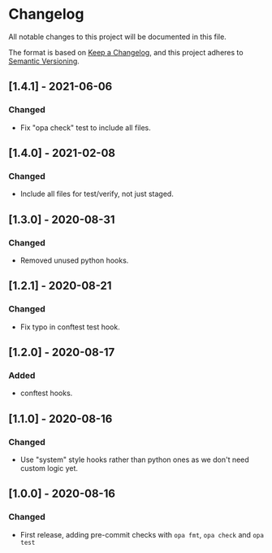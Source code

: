 # Changelog
All notable changes to this project will be documented in this file.

The format is based on [Keep a Changelog](https://keepachangelog.com/en/1.0.0/),
and this project adheres to [Semantic Versioning](https://semver.org/spec/v2.0.0.html).

## [1.4.1] - 2021-06-06
### Changed
- Fix "opa check" test to include all files.

## [1.4.0] - 2021-02-08
### Changed
- Include all files for test/verify, not just staged.

## [1.3.0] - 2020-08-31
### Changed
- Removed unused python hooks.

## [1.2.1] - 2020-08-21
### Changed
- Fix typo in conftest test hook.

## [1.2.0] - 2020-08-17
### Added
- conftest hooks.

## [1.1.0] - 2020-08-16
### Changed
- Use "system" style hooks rather than python ones as we don't need custom logic yet.

## [1.0.0] - 2020-08-16
### Changed
- First release, adding pre-commit checks with `opa fmt`, `opa check` and `opa test`
